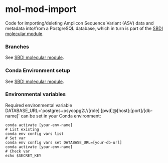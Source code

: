 # mol-mod-import
Code for importing/deleting Amplicon Sequence Variant (ASV) data and metadata into/from a PostgreSQL database, which in turn is part of the [SBDI molecular module](https://github.com/biodiversitydata-se/mol-mod/blob/taxonid/README.md).

### Branches
See [SBDI molecular module](https://github.com/biodiversitydata-se/mol-mod/blob/taxonid/README.md).

### Conda Environment setup
See [SBDI molecular module](https://github.com/biodiversitydata-se/mol-mod/blob/taxonid/README.md).

### Environmental variables
Required environmental variable DATABASE_URL='postgres+psycopg2://[role]:[pwd]@[host]:[port]/[db-name]' can be set in your Conda environment:
```
conda activate [your-env-name]
# List existing
conda env config vars list
# Set var
conda env config vars set DATABASE_URL=[your-db-url]
conda activate [your-env-name]
# Check var
echo $SECRET_KEY

```

